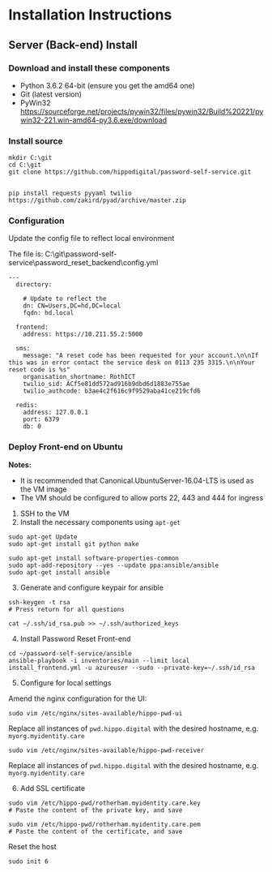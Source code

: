 # Installation Instructions

## Server (Back-end) Install

### Download and install these components

* Python 3.6.2 64-bit (ensure you get the amd64 one)
* Git (latest version)
* PyWin32 https://sourceforge.net/projects/pywin32/files/pywin32/Build%20221/pywin32-221.win-amd64-py3.6.exe/download


### Install source

````
mkdir C:\git
cd C:\git
git clone https://github.com/hippodigital/password-self-service.git


pip install requests pyyaml twilio https://github.com/zakird/pyad/archive/master.zip
````

### Configuration

Update the config file to reflect local environment

The file is: C:\git\password-self-service\password_reset_backend\config.yml

````
---
  directory:

    # Update to reflect the
    dn: CN=Users,DC=hd,DC=local
    fqdn: hd.local

  frontend:
    address: https://10.211.55.2:5000

  sms:
    message: "A reset code has been requested for your account.\n\nIf this was in error contact the service desk on 0113 235 3315.\n\nYour reset code is %s"
    organisation_shortname: RothICT
    twilio_sid: ACf5e81dd572ad916b9dbd6d1883e755ae
    twilio_authcode: b3ae4c2f616c9f9529aba41ce219cfd6

  redis:
    address: 127.0.0.1
    port: 6379
    db: 0
````

### Deploy Front-end on Ubuntu

**Notes:**

* It is recommended that Canonical.UbuntuServer-16.04-LTS is used as the VM image
* The VM should be configured to allow ports 22, 443 and 444 for ingress

1. SSH to the VM
2. Install the necessary components using `apt-get`

````
sudo apt-get Update
sudo apt-get install git python make

sudo apt-get install software-properties-common
sudo apt-add-repository --yes --update ppa:ansible/ansible
sudo apt-get install ansible
````
3. Generate and configure keypair for ansible

````
ssh-keygen -t rsa
# Press return for all questions

cat ~/.ssh/id_rsa.pub >> ~/.ssh/authorized_keys
````

4. Install Password Reset Front-end

````
cd ~/password-self-service/ansible
ansible-playbook -i inventories/main --limit local install_frontend.yml -u azureuser --sudo --private-key=~/.ssh/id_rsa
````

5. Configure for local settings

Amend the nginx configuration for the UI:

````
sudo vim /etc/nginx/sites-available/hippo-pwd-ui
````

Replace all instances of `pwd.hippo.digital` with the desired hostname, e.g. `myorg.myidentity.care`

````
sudo vim /etc/nginx/sites-available/hippo-pwd-receiver
````

Replace all instances of `pwd.hippo.digital` with the desired hostname, e.g. `myorg.myidentity.care`

6. Add SSL certificate

````
sudo vim /etc/hippo-pwd/rotherham.myidentity.care.key
# Paste the content of the private key, and save

sudo vim /etc/hippo-pwd/rotherham.myidentity.care.pem
# Paste the content of the certificate, and save
````

Reset the host

````
sudo init 6
````
